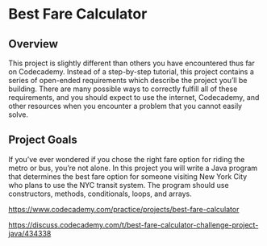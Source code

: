 # Best Fare Calculator

## Overview

This project is slightly different than others you have encountered thus far on Codecademy. Instead of a step-by-step tutorial, this project contains a series of open-ended requirements which describe the project you’ll be building. There are many possible ways to correctly fulfill all of these requirements, and you should expect to use the internet, Codecademy, and other resources when you encounter a problem that you cannot easily solve.

## Project Goals

If you’ve ever wondered if you chose the right fare option for riding the metro or bus, you’re not alone. In this project you will write a Java program that determines the best fare option for someone visiting New York City who plans to use the NYC transit system. The program should use constructors, methods, conditionals, loops, and arrays.

<https://www.codecademy.com/practice/projects/best-fare-calculator>

<https://discuss.codecademy.com/t/best-fare-calculator-challenge-project-java/434338>
